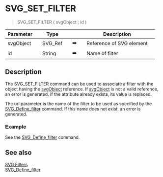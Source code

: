 <!-- SVG_SET_FILTER ( parentReference ; URL )
 -> parentReference (Text)
 -> URL (Text)-->
# SVG_SET_FILTER

> SVG_SET_FILTER ( svgObject ; id )

| Parameter |     | Type |     |     |     | Description |     |
| --- | --- | --- | --- | --- | --- | --- | --- |
| svgObject |     | SVG_Ref |     | ➡️ |     | Reference of SVG element |     |
| id  |     | String |     | ➡️ |     | Name of filter |     |

## Description

The SVG_SET_FILTER command can be used to associate a filter with the object having the [svgObject](# "Reference of SVG element") reference. If [svgObject](# "Reference of SVG element") is not a valid reference, an error is generated. If the attribute already exists, its value is replaced.

The url parameter is the name of the filter to be used as specified by the [SVG_Define_filter](SVG_Define_filter.md)  command. If this name does not exist, an error is generated.

### Example  

See the [SVG_Define_filter](SVG_Define_filter.md)  command.

## See also

[SVG Filters](../SVG%20Filters.md)  
[SVG_Define_filter](SVG_Define_filter.md)

